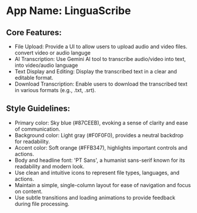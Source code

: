 # **App Name**: LinguaScribe

## Core Features:

- File Upload: Provide a UI to allow users to upload audio and video files. convert video or audio languge
- AI Transcription: Use Gemini AI tool to transcribe audio/video into text, into video/audio language
- Text Display and Editing: Display the transcribed text in a clear and editable format.
- Download Transcription: Enable users to download the transcribed text in various formats (e.g., .txt, .srt).

## Style Guidelines:

- Primary color: Sky blue (#87CEEB), evoking a sense of clarity and ease of communication.
- Background color: Light gray (#F0F0F0), provides a neutral backdrop for readability.
- Accent color: Soft orange (#FFB347), highlights important controls and actions.
- Body and headline font: 'PT Sans', a humanist sans-serif known for its readability and modern look.
- Use clean and intuitive icons to represent file types, languages, and actions.
- Maintain a simple, single-column layout for ease of navigation and focus on content.
- Use subtle transitions and loading animations to provide feedback during file processing.